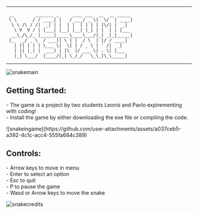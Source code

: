 ---------------------------------------------------------------------------------
```
 __        _______ _     ____ ___  __  __ _____  
 \ \      / / ____| |   / ___/ _ \|  \/  | ____| 
  \ \ /\ / /|  _| | |  | |  | | | | |\/| |  _|   
   \ V  V / | |___| |__| |__| |_| | |  | | |___  
  __\_/\_/_ |_____|_____\____\___/|_| _|_|_____| 
 |_   _/ _ \  / ___|| \ | |  / \  | |/ / ____|   
   | || | | | \___ \|  \| | / _ \ | ' /|  _|     
   | || |_| |  ___) | |\  |/ ___ \| . \| |___    
   |_| \___/  |____/|_| \_/_/   \_\_|\_\_____|   
```                                                
---------------------------------------------------------------------------------
![snakemain](https://github.com/user-attachments/assets/7fbce4df-57aa-4f5b-b368-e0bdb042aa85)
  <h2>Getting Started:</h2>
<p>
    - The game is a project by two students Leonis and Pavlo expirementing with coding!
<br>
    - Install the game by either downloading the exe file or compiling the code.
</p>
![snakeingame](https://github.com/user-attachments/assets/a037ceb5-a392-4c1c-acc4-555fa684c389)
  <h2>Controls:</h2>
<p>
    - Arrow keys to move in menu 
<br>
    - Enter to select an option
<br>
    - Esc to quit
<br>
    - P to pause the game
<br>
    - Wasd or Arrow keys to move the snake
<br>
</p>

![snakecredits](https://github.com/user-attachments/assets/28119792-44d9-4911-8dbb-4eeffb25f192)
